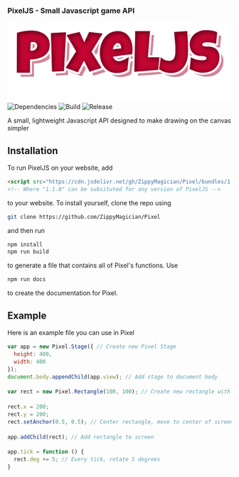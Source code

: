 ### PixelJS - Small Javascript game API

![PixelJS Logo](https://raw.githubusercontent.com/ZippyMagician/Pixel/master/assets/pixeljs.png)
<br>
![Dependencies](https://david-dm.org/ZippyMagician/Pixel/dev-status.svg)
![Build](https://api.travis-ci.org/ZippyMagician/Pixel.svg?branch=master)
![Release](https://img.shields.io/badge/version-v1.5.0-blue.svg)

A small, lightweight Javascript API designed to make drawing on the canvas simpler

## Installation
To run PixelJS on your website, add
```html
<script src="https://cdn.jsdelivr.net/gh/ZippyMagician/Pixel/bundles/1.1.0/Pixel.min.js"></script>
<!-- Where "1.1.0" can be subsituted for any version of PixelJS -->
```
to your website. To install yourself, clone the repo using
```sh
git clone https://github.com/ZippyMagician/Pixel
```
and then run
```sh
npm install
npm run build
```
to generate a file that contains all of Pixel's functions. Use
```sh
npm run docs
```
to create the documentation for Pixel.

## Example
Here is an example file you can use in Pixel
```js
var app = new Pixel.Stage({ // Create new Pixel Stage
  height: 400,
  width: 400
});
document.body.appendChild(app.view); // Add stage to document body

var rect = new Pixel.Rectangle(100, 100); // Create new rectangle with width and height of 100

rect.x = 200;
rect.y = 200;
rect.setAnchor(0.5, 0.5); // Center rectangle, move to center of screen

app.addChild(rect); // Add rectangle to screen

app.tick = function () {
  rect.deg += 5; // Every tick, rotate 5 degrees
}
```
